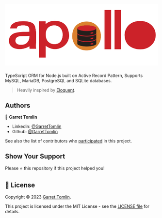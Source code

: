 <h1 align="center">
  <a href=""><img src="https://github.com/Apollo-ORM/Apollo-ORM/blob/main/docs/static/img/logo-readme.svg?sanitize=true" alt="Apollo-ORM" /></a>
</h1>

TypeScript ORM for Node.js built on Active Record Pattern, Supports MySQL, MariaDB, PostgreSQL and SQLite databases. 

> Heavily inspired by [Eloquent](https://laravel.com/docs/8.x/eloquent).


## Authors

👤 **Garret Tomlin**

- Linkedin: [@GarretTomlin](https://www.linkedin.com/in/garrettomlin/)
- Github: [@GarretTomlin](https://github.com/GarretTomlin)

See also the list of contributors who [participated](https://github.com/Apollo-ORM/Apollo-ORM/contributors) in this project.

## Show Your Support

Please ⭐️ this repository if this project helped you!

## 📝 License

Copyright © 2023 [Garret Tomlin](https://github.com/GarretTomlin).

This project is licensed under the MIT License - see the [LICENSE file](LICENSE) for details.

